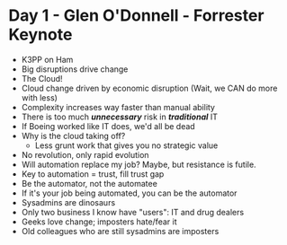 # Day 1 - Glen O'Donnell - Forrester Keynote #

* K3PP on Ham
* Big disruptions drive change
* The Cloud!
* Cloud change driven by economic disruption (Wait, we CAN do more with less)
* Complexity increases way faster than manual ability
* There is too much ***unnecessary*** risk in ***traditional*** IT
* If Boeing worked like IT does, we'd all be dead
* Why is the cloud taking off?
    * Less grunt work that gives you no strategic value
* No revolution, only rapid evolution
* Will automation replace my job? Maybe, but resistance is futile.
* Key to automation = trust, fill trust gap
* Be the automator, not the automatee
* If it's your job being automated, you can be the automator
* Sysadmins are dinosaurs
* Only two business I know have "users": IT and drug dealers
* Geeks love change; imposters hate/fear it
* Old colleagues who are still sysadmins are imposters
